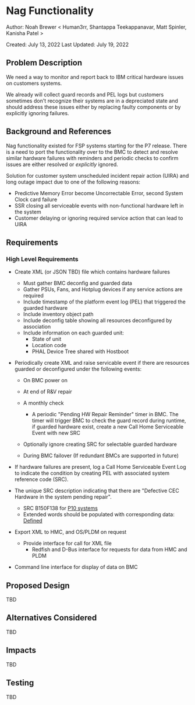# Nag Functionality

Author: Noah Brewer
  < Human3rr, Shantappa Teekappanavar, Matt Spinler, Kanisha Patel >

Created: July 13, 2022
Last Updated: July 19, 2022

## Problem Description

We need a way to monitor and report back to IBM critical hardware issues on 
customers systems.

We already will collect guard records and PEL logs but customers sometimes don't
recognize their systems are in a depreciated state and should address these
issues either by replacing faulty components or by explicitly ignoring failures.

## Background and References

Nag functionality existed for FSP systems starting for the P7 release. There is 
a need to port the functionality over to the BMC to detect and resolve similar 
hardware failures with reminders and periodic checks to confirm issues are 
either resolved or *explicitly* ignored.
 
Solution for customer system unscheduled incident repair action (UIRA) and long
	outage impact due to one of the following reasons:
- Predictive Memory Error become Uncorrectable Error, second System Clock card
	failure
- SSR closing all serviceable events with non-functional hardware left in the 
	system
- Customer delaying or ignoring required service action that can lead to UIRA

## Requirements
### High Level Requirements
- Create XML (or JSON TBD) file which contains hardware failures
    - Must gather BMC deconfig and guarded data
    - Gather PSUs, Fans, and Hotplug devices if any service actions are required
    - Include timestamp of the platform event log (PEL) that triggered the 
	guarded hardware
    - Include inventory object path 
    - Include deconfig table showing all resources deconfigured by association
    - Include information on each guarded unit:
        - State of unit
        - Location code
        - PHAL Device Tree shared with Hostboot

- Periodically create XML and raise servicable event if there are resources 
	guarded or deconfigured under the following events:
    - On BMC power on
    - At end of R&V repair
    - A monthly check
        - A periodic "Pending HW Repair Reminder" timer in BMC. The timer will 
	trigger BMC to check the guard record during runtime, if guarded 
	hardware exist, create a new Call Home Serviceable Event with new SRC

    - Optionally ignore creating SRC for selectable guarded hardware
    - During BMC failover (If redundant BMCs are supported in future)

- If hardware failures are present, log a Call Home Serviceable Event Log to 
	indicate the condition by creating PEL with associated system reference code (SRC). 

- The unique SRC description indicating that there are "Defective CEC Hardware 
	in the system pending repair".
    - SRC B150F138 for [P10 systems](https://supportcontent.ibm.com/support/pages/service-action-required-srcs-b175f138-or-b150f138?check_logged_in=1)
    - Extended words should be populated with corresponding data: [Defined](https://supportcontent.ibm.com/support/pages/service-action-required-srcs-b175f138-or-b150f138?check_logged_in=1)

- Export XML to HMC, and OS/PLDM on request
   - Provide interface for call for XML file
        - Redfish and D-Bus interface for requests for data from HMC and PLDM

- Command line interface for display of data on BMC

## Proposed Design

TBD

## Alternatives Considered

TBD

## Impacts

TBD

## Testing

TBD
